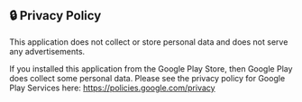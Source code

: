 ## 🔒 Privacy Policy

This application does not collect or store personal data and does not serve any
advertisements.

If you installed this application from the Google Play Store, then Google Play
does collect some personal data. Please see the privacy policy for Google Play
Services here: https://policies.google.com/privacy
